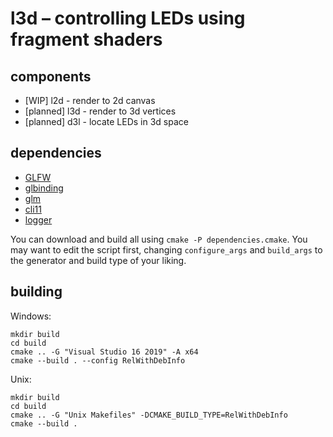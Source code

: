 # l3d &ndash; controlling LEDs using fragment shaders

## components

- [WIP] l2d - render to 2d canvas
- [planned] l3d - render to 3d vertices
- [planned] d3l - locate LEDs in 3d space

## dependencies

- [GLFW](https://www.glfw.org/)
- [glbinding](https://glbinding.org/)
- [glm](https://github.com/g-truc/glm)
- [cli11](https://github.com/CLIUtils/CLI11)
- [logger](https://github.com/lukaswagner/logger)

You can download and build all using `cmake -P dependencies.cmake`. You may want to edit the script first, changing `configure_args` and `build_args` to the generator and build type of your liking.

## building

Windows:

```
mkdir build
cd build
cmake .. -G "Visual Studio 16 2019" -A x64
cmake --build . --config RelWithDebInfo
```

Unix:

```
mkdir build
cd build
cmake .. -G "Unix Makefiles" -DCMAKE_BUILD_TYPE=RelWithDebInfo
cmake --build .
```
